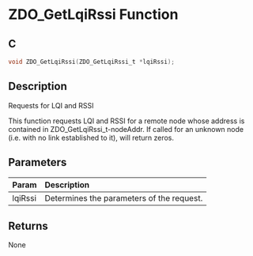 # ZDO_GetLqiRssi Function

## C

```c
void ZDO_GetLqiRssi(ZDO_GetLqiRssi_t *lqiRssi);
```

## Description

 Requests for LQI and RSSI

This function requests LQI and RSSI for a remote node whose address is
contained in ZDO_GetLqiRssi_t-nodeAddr.
If called for an unknown node (i.e. with no link established to it), will return zeros.

## Parameters

| Param | Description |
|:----- |:----------- |
| lqiRssi | Determines the parameters of the request.  

## Returns

 None 

